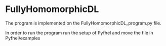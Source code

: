 # FullyHomomorphicDL
The program is implemented on the FullyHomomorphicDL_program.py file. 

In order to run the program run the setup of Pyfhel and move the file in Pyfhel/examples
